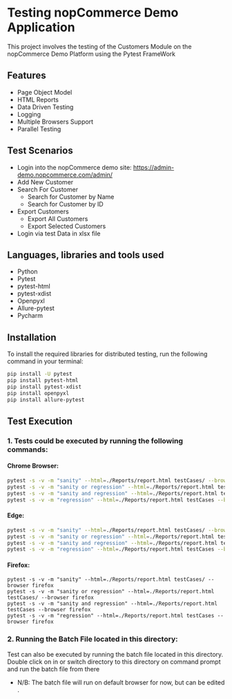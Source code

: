 # Testing nopCommerce Demo Application
This project involves the testing of the Customers Module on the nopCommerce Demo Platform using the Pytest FrameWork

## Features
- Page Object Model
- HTML Reports
- Data Driven Testing
- Logging
- Multiple Browsers Support
- Parallel Testing

## Test Scenarios
- Login into the nopCommerce demo site: https://admin-demo.nopcommerce.com/admin/
- Add New Customer
- Search For Customer
   - Search for Customer by Name
   - Search for Customer by ID
- Export Customers
     - Export All Customers
     - Export Selected Customers
- Login via test Data in xlsx file

## Languages, libraries and tools used
- Python
- Pytest
- pytest-html
- pytest-xdist
- Openpyxl
- Allure-pytest
- Pycharm

## Installation
To install the required libraries for distributed testing, run the following command in your terminal:
```bash
pip install -U pytest
pip install pytest-html
pip install pytest-xdist
pip install openpyxl
pip install allure-pytest
```

## Test Execution
### 1. Tests could be executed by running the following commands:
#### Chrome Browser:
```bash
pytest -s -v -m "sanity" --html=./Reports/report.html testCases/ --browser chrome
pytest -s -v -m "sanity or regression" --html=./Reports/report.html testCases/ --browser chrome
pytest -s -v -m "sanity and regression" --html=./Reports/report.html testCases --browser chrome
pytest -s -v -m "regression" --html=./Reports/report.html testCases --browser chrome
```
#### Edge: 
```bash
pytest -s -v -m "sanity" --html=./Reports/report.html testCases/ --browser edge
pytest -s -v -m "sanity or regression" --html=./Reports/report.html testCases/ --browser edge
pytest -s -v -m "sanity and regression" --html=./Reports/report.html testCases --browser edge
pytest -s -v -m "regression" --html=./Reports/report.html testCases --browser edge
```
#### Firefox: 
```
pytest -s -v -m "sanity" --html=./Reports/report.html testCases/ --browser firefox
pytest -s -v -m "sanity or regression" --html=./Reports/report.html testCases/ --browser firefox
pytest -s -v -m "sanity and regression" --html=./Reports/report.html testCases --browser firefox
pytest -s -v -m "regression" --html=./Reports/report.html testCases --browser firefox
```
### 2. Running the Batch File located in this directory:
   Test can also be executed by running the batch file located in this directory.
   Double click on in or switch directory to this directory on command prompt and run the batch file from there
   - N/B: The batch file will run on default browser for now, but can be edited .
   



